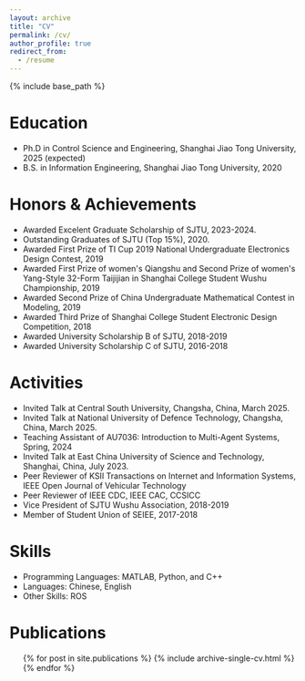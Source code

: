 ```yaml
---
layout: archive
title: "CV"
permalink: /cv/
author_profile: true
redirect_from:
  - /resume
---
```


{% include base_path %}

Education
======
* Ph.D in Control Science and Engineering, Shanghai Jiao Tong University, 2025 (expected)
* B.S. in Information Engineering, Shanghai Jiao Tong University, 2020


<!-- Work experience
======
* Summer 2015: Research Assistant
  * Github University
  * Duties included: Tagging issues
  * Supervisor: Professor Git

* Fall 2015: Research Assistant
  * Github University
  * Duties included: Merging pull requests
  * Supervisor: Professor Hub -->


Honors & Achievements
======
* Awarded Excelent Graduate Scholarship of SJTU, 2023-2024.
* Outstanding Graduates of SJTU (Top 15%), 2020.
* Awarded First Prize of TI Cup 2019 National Undergraduate Electronics Design Contest, 2019
* Awarded First Prize of women's Qiangshu and Second Prize of women's Yang-Style 32-Form Taijijian in Shanghai College Student Wushu Championship, 2019
* Awarded Second Prize of China Undergraduate Mathematical Contest in Modeling, 2019
* Awarded Third Prize of Shanghai College Student Electronic Design Competition, 2018
* Awarded University Scholarship B of SJTU, 2018-2019
* Awarded University Scholarship C of SJTU, 2016-2018


Activities
======
* Invited Talk at Central South University, Changsha, China, March 2025.
* Invited Talk at National University of Defence Technology, Changsha, China, March 2025.
* Teaching Assistant of AU7036: Introduction to Multi-Agent Systems, Spring, 2024
* Invited Talk at East China University of Science and Technology, Shanghai, China, July 2023.
* Peer Reviewer of KSII Transactions on Internet and Information Systems, IEEE Open Journal of Vehicular Technology
* Peer Reviewer of IEEE CDC, IEEE CAC, CCSICC
* Vice President of SJTU Wushu Association, 2018-2019
* Member of Student Union of SEIEE, 2017-2018


Skills
======
* Programming Languages: MATLAB, Python, and C++
* Languages: Chinese, English
* Other Skills: ROS


Publications
======
  <ul>{% for post in site.publications %}
    {% include archive-single-cv.html %}
  {% endfor %}</ul>
  
<!-- Talks
======
  <ul>{% for post in site.talks %}
    {% include archive-single-talk-cv.html %}
  {% endfor %}</ul>
  
  
Service and leadership
======
* Currently signed in to 43 different slack teams -->
